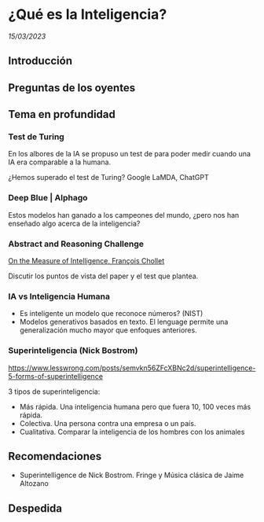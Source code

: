 # ¿Qué es la Inteligencia?

_15/03/2023_

## Introducción

## Preguntas de los oyentes

## Tema en profundidad

### Test de Turing

En los albores de la IA se propuso un test de para poder medir cuando una IA era comparable a la humana.

¿Hemos superado el test de Turing? Google LaMDA, ChatGPT

### Deep Blue | Alphago

Estos modelos han ganado a los campeones del mundo, ¿pero nos han enseñado algo acerca de la inteligencia?

### Abstract and Reasoning Challenge

[On the Measure of Intelligence, François Chollet](https://arxiv.org/abs/1911.01547)

Discutir los puntos de vista del paper y el test que plantea.

### IA vs Inteligencia Humana

- Es inteligente un modelo que reconoce números? (NIST)
- Modelos generativos basados en texto. El lenguage permite una generalización mucho mayor que enfoques anteriores.

### Superinteligencia (Nick Bostrom)

https://www.lesswrong.com/posts/semvkn56ZFcXBNc2d/superintelligence-5-forms-of-superintelligence

3 tipos de superinteligencia:

- Más rápida. Una inteligencia humana pero que fuera 10, 100 veces más rápida.
- Colectiva. Una persona contra una empresa o un país.
- Cualitativa. Comparar la inteligencia de los hombres con los animales

## Recomendaciones

- Superintelligence de Nick Bostrom. Fringe y Música clásica de Jaime Altozano

## Despedida
